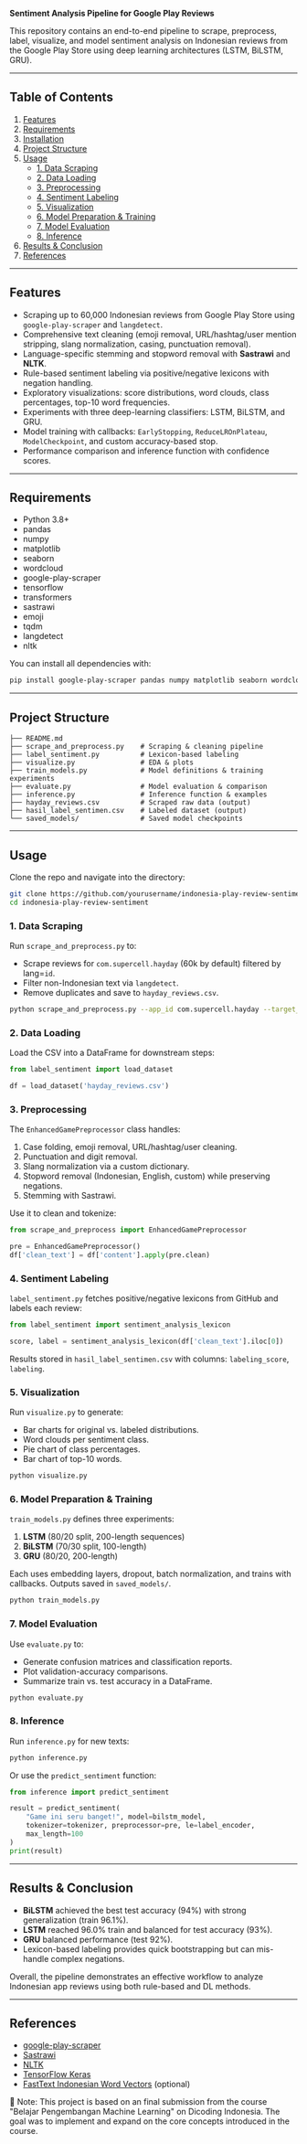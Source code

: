 **Sentiment Analysis Pipeline for Google Play Reviews**

This repository contains an end-to-end pipeline to scrape, preprocess, label, visualize, and model sentiment analysis on Indonesian reviews from the Google Play Store using deep learning architectures (LSTM, BiLSTM, GRU).

---

## Table of Contents
1. [Features](#features)
2. [Requirements](#requirements)
3. [Installation](#installation)
4. [Project Structure](#project-structure)
5. [Usage](#usage)
   - [1. Data Scraping](#1-data-scraping)
   - [2. Data Loading](#2-data-loading)
   - [3. Preprocessing](#3-preprocessing)
   - [4. Sentiment Labeling](#4-sentiment-labeling)
   - [5. Visualization](#5-visualization)
   - [6. Model Preparation & Training](#6-model-preparation--training)
   - [7. Model Evaluation](#7-model-evaluation)
   - [8. Inference](#8-inference)
6. [Results & Conclusion](#results--conclusion)
7. [References](#references)

---

## Features
- Scraping up to 60,000 Indonesian reviews from Google Play Store using `google-play-scraper` and `langdetect`.
- Comprehensive text cleaning (emoji removal, URL/hashtag/user mention stripping, slang normalization, casing, punctuation removal).
- Language-specific stemming and stopword removal with **Sastrawi** and **NLTK**.
- Rule-based sentiment labeling via positive/negative lexicons with negation handling.
- Exploratory visualizations: score distributions, word clouds, class percentages, top-10 word frequencies.
- Experiments with three deep-learning classifiers: LSTM, BiLSTM, and GRU.
- Model training with callbacks: `EarlyStopping`, `ReduceLROnPlateau`, `ModelCheckpoint`, and custom accuracy-based stop.
- Performance comparison and inference function with confidence scores.

---

## Requirements
- Python 3.8+
- pandas
- numpy
- matplotlib
- seaborn
- wordcloud
- google-play-scraper
- tensorflow
- transformers
- sastrawi
- emoji
- tqdm
- langdetect
- nltk

You can install all dependencies with:

```bash
pip install google-play-scraper pandas numpy matplotlib seaborn wordcloud tensorflow transformers sastrawi emoji tqdm nltk langdetect
```


---

## Project Structure

```
├── README.md
├── scrape_and_preprocess.py    # Scraping & cleaning pipeline
├── label_sentiment.py          # Lexicon-based labeling
├── visualize.py                # EDA & plots
├── train_models.py             # Model definitions & training experiments
├── evaluate.py                 # Model evaluation & comparison
├── inference.py                # Inference function & examples
├── hayday_reviews.csv          # Scraped raw data (output)
├── hasil_label_sentimen.csv    # Labeled dataset (output)
└── saved_models/               # Saved model checkpoints
```

---

## Usage

Clone the repo and navigate into the directory:

```bash
git clone https://github.com/yourusername/indonesia-play-review-sentiment.git
cd indonesia-play-review-sentiment
```

### 1. Data Scraping

Run `scrape_and_preprocess.py` to:
- Scrape reviews for `com.supercell.hayday` (60k by default) filtered by lang=`id`.
- Filter non-Indonesian text via `langdetect`.
- Remove duplicates and save to `hayday_reviews.csv`.

```bash
python scrape_and_preprocess.py --app_id com.supercell.hayday --target_reviews 60000
```

### 2. Data Loading

Load the CSV into a DataFrame for downstream steps:

```python
from label_sentiment import load_dataset

df = load_dataset('hayday_reviews.csv')
```

### 3. Preprocessing

The `EnhancedGamePreprocessor` class handles:
1. Case folding, emoji removal, URL/hashtag/user cleaning.
2. Punctuation and digit removal.
3. Slang normalization via a custom dictionary.
4. Stopword removal (Indonesian, English, custom) while preserving negations.
5. Stemming with Sastrawi.

Use it to clean and tokenize:

```python
from scrape_and_preprocess import EnhancedGamePreprocessor

pre = EnhancedGamePreprocessor()
df['clean_text'] = df['content'].apply(pre.clean)
```

### 4. Sentiment Labeling

`label_sentiment.py` fetches positive/negative lexicons from GitHub and labels each review:

```python
from label_sentiment import sentiment_analysis_lexicon

score, label = sentiment_analysis_lexicon(df['clean_text'].iloc[0])
```

Results stored in `hasil_label_sentimen.csv` with columns: `labeling_score`, `labeling`.

### 5. Visualization

Run `visualize.py` to generate:
- Bar charts for original vs. labeled distributions.
- Word clouds per sentiment class.
- Pie chart of class percentages.
- Bar chart of top-10 words.

```bash
python visualize.py
```

### 6. Model Preparation & Training

`train_models.py` defines three experiments:
1. **LSTM** (80/20 split, 200-length sequences)
2. **BiLSTM** (70/30 split, 100-length)
3. **GRU** (80/20, 200-length)

Each uses embedding layers, dropout, batch normalization, and trains with callbacks. Outputs saved in `saved_models/`.

```bash
python train_models.py
```

### 7. Model Evaluation

Use `evaluate.py` to:
- Generate confusion matrices and classification reports.
- Plot validation-accuracy comparisons.
- Summarize train vs. test accuracy in a DataFrame.

```bash
python evaluate.py
```

### 8. Inference

Run `inference.py` for new texts:

```bash
python inference.py
```

Or use the `predict_sentiment` function:

```python
from inference import predict_sentiment

result = predict_sentiment(
    "Game ini seru banget!", model=bilstm_model,
    tokenizer=tokenizer, preprocessor=pre, le=label_encoder,
    max_length=100
)
print(result)
```

---

## Results & Conclusion

- **BiLSTM** achieved the best test accuracy (94%) with strong generalization (train 96.1%).
- **LSTM** reached 96.0% train and balanced for test accuracy (93%).
- **GRU** balanced performance (test 92%).
- Lexicon-based labeling provides quick bootstrapping but can mis-handle complex negations.

Overall, the pipeline demonstrates an effective workflow to analyze Indonesian app reviews using both rule-based and DL methods.

---

## References

- [google-play-scraper](https://github.com/facundoolano/google-play-scraper)
- [Sastrawi](https://github.com/sastrawi/sastrawi)
- [NLTK](https://www.nltk.org/)
- [TensorFlow Keras](https://www.tensorflow.org/guide/keras)
- [FastText Indonesian Word Vectors](https://fasttext.cc/) (optional)

📄 Note: This project is based on an final submission from the course "Belajar Pengembangan Machine Learning" on Dicoding Indonesia. The goal was to implement and expand on the core concepts introduced in the course.
